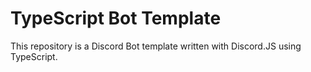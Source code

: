 # TypeScript Bot Template

This repository is a Discord Bot template written with Discord.JS using TypeScript.

